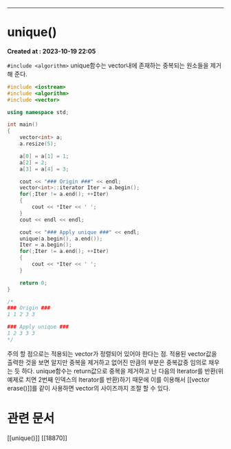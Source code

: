 ---
# unique() 
**Created at : 2023-10-19 22:05**

`#include <algorithm>`
unique함수는 vector내에 존재하는 중복되는 원소들을 제거해 준다.
```cpp
#include <iostream>
#include <algorithm>
#include <vector>

using namespace std;

int main()
{
    vector<int> a;
    a.resize(5);

    a[0] = a[1] = 1;
    a[2] = 2;
    a[3] = a[4] = 3;

    cout << "### Origin ###" << endl;
    vector<int>::iterator Iter = a.begin();
    for(;Iter != a.end(); ++Iter)
    {
        cout << *Iter << ' ';
    }
    cout << endl << endl;

    cout << "### Apply unique ###" << endl;
    unique(a.begin(), a.end());
    Iter = a.begin();
    for(;Iter != a.end(); ++Iter)
    {
        cout << *Iter << ' ';
    }

    return 0;
}

/*
### Origin ###
1 1 2 3 3

### Apply unique ###
1 2 3 3 3
*/
```
주의 할 점으로는 적용되는 vector가 정렬되어 있어야 한다는 점.
적용된 vector값을 출력한 것을 보면 알지만 중복을 제거하고 없어진 만큼의 부분은 중복값중 임의로 채우는 듯 하다. 
unique함수는 return값으로 중복을 제거하고 난 다음의 Iterator를 반환(위 예제로 치면 2번째 인덱스의 Iterator를 반환)하기 때문에 이를 이용해서 [[vector erase()]]를 같이 사용하면 vector의 사이즈까지 조절 할 수 있다.

# 관련 문서
[[unique()]]
[[18870]]
